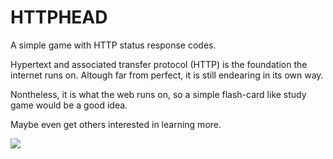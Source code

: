 # HTTPHEAD
A simple game with HTTP status response codes.

Hypertext and associated transfer protocol (HTTP) is the foundation the internet runs on. Altough far from perfect, it is still endearing in its own way.

Nontheless, it is what the web runs on, so a simple flash-card like study game would be a good idea. 

Maybe even get others interested in learning more.


<a target="_blank" href="http://adestefa.com/HTTPHEAD/"><img src="http://adestefa.com/HTTPHEAD/httphead.png" border="0" /></a>
